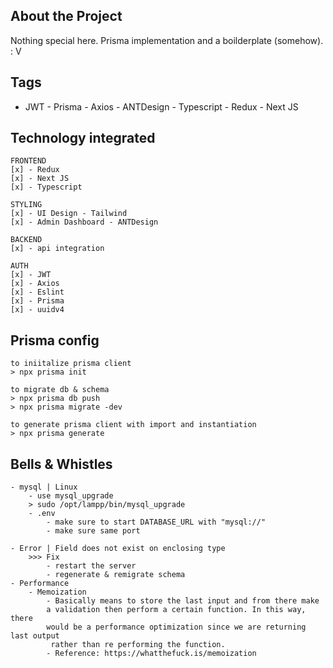 ## About the Project

Nothing special here. Prisma implementation and a boilderplate (somehow). : V

## Tags

- JWT - Prisma - Axios - ANTDesign - Typescript - Redux - Next JS

## Technology integrated

```
FRONTEND
[x] - Redux
[x] - Next JS
[x] - Typescript

STYLING
[x] - UI Design - Tailwind
[x] - Admin Dashboard - ANTDesign

BACKEND
[x] - api integration

AUTH
[x] - JWT
[x] - Axios
[x] - Eslint
[x] - Prisma
[x] - uuidv4
```

## Prisma config

```
to iniitalize prisma client
> npx prisma init

to migrate db & schema
> npx prisma db push
> npx prisma migrate -dev

to generate prisma client with import and instantiation
> npx prisma generate

```

## Bells & Whistles

```
- mysql | Linux
    - use mysql_upgrade
    > sudo /opt/lampp/bin/mysql_upgrade
    - .env
        - make sure to start DATABASE_URL with "mysql://"
        - make sure same port

- Error | Field does not exist on enclosing type
    >>> Fix
        - restart the server
        - regenerate & remigrate schema
- Performance
    - Memoization
        - Basically means to store the last input and from there make
        a validation then perform a certain function. In this way, there
        would be a performance optimization since we are returning last output
         rather than re performing the function.
        - Reference: https://whatthefuck.is/memoization
```
